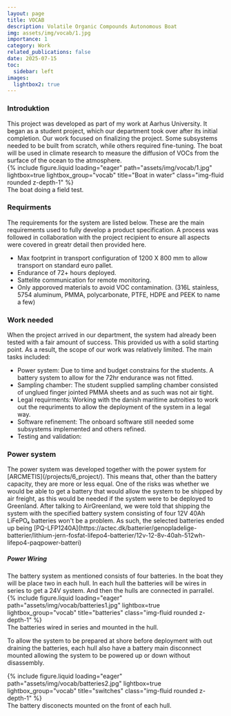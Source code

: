 ```yaml
---
layout: page
title: VOCAB
description: Volatile Organic Compounds Autonomous Boat
img: assets/img/vocab/1.jpg
importance: 1
category: Work
related_publications: false
date: 2025-07-15
toc:
  sidebar: left
images:
  lightbox2: true
---
```



<h3>Introduktion</h3>
This project was developed as part of my work at Aarhus University. It began as a student project, which our department took over after its initial completion. Our work focused on finalizing the project. Some subsystems needed to be built from scratch, while others required fine-tuning. The boat will be used in climate research to measure the diffusion of VOCs from the surface of the ocean to the atmosphere.
<div class="row">
    <div class="col-sm mt-3 mt-md-0">
        {% include figure.liquid loading="eager" path="assets/img/vocab/1.jpg" lightbox=true lightbox_group="vocab" title="Boat in water" class="img-fluid rounded z-depth-1" %}
    </div>
</div>
<div class="caption">
    The boat doing a field test. 
</div>

<h3>Requirments</h3>
The requirements for the system are listed below. These are the main requirements used to fully develop a product specification. A process was followed in collaboration with the project recipient to ensure all aspects were covered in greatr detail then provided here.

- Max footprint in transport configuration of 1200 X 800 mm to allow transport on standard euro pallet.
- Endurance of 72+ hours deployed. 
- Sattelite communication for remote monitoring.
- Only apporoved materials to avoid VOC contamination. (316L stainless, 5754 aluminum, PMMA, polycarbonate, PTFE, HDPE and PEEK to name a few)

<h3>Work needed</h3>
When the project arrived in our department, the system had already been tested with a fair amount of success. This provided us with a solid starting point. As a result, the scope of our work was relatively limited. The main tasks included:

- Power system: Due to time and budget constrains for the students. A battery system to allow for the 72hr endurance was not fitted.
- Sampling chamber: The student supplied sampling chamber consisted of unglued finger jointed PMMA sheets and as such was not air tight. 
- Legal requirments: Working with the danish maritime autroities to work out the requriments to allow the deployment of the system in a legal way.
- Software refinement: The onboard software still needed some subsystems implemented and others refined. 
- Testing and validation: 


<h3>Power system</h3>
The power system was developed together with the power system for [ARCMETIS](/projects/6_project/). This means that, other than the battery capacity, they are more or less equal. One of the risks was whether we would be able to get a battery that would allow the system to be shipped by air freight, as this would be needed if the system were to be deployed to Greenland. After talking to AirGreenland, we were told that shipping the system with the specified battery system consisting of four 12V 40Ah LiFePO₄ batteries won't be a problem. As such, the selected batteries ended up being [PQ-LFP1240A](https://actec.dk/batterier/genopladelige-batterier/lithium-jern-fosfat-lifepo4-batterier/12v-12-8v-40ah-512wh-lifepo4-paqpower-batteri)

<h5>Power Wiring</h5>
The battery system as mentioned consists of four batteries. In the boat they will be place two in each hull. In each hull the batteries will be wires in series to get a 24V system. And then the hulls are connected in parrallel. 

<div class="row">
    <div class="col-sm mt-3 mt-md-0">
        {% include figure.liquid loading="eager" path="assets/img/vocab/batteries1.jpg" lightbox=true lightbox_group="vocab" title="batteries" class="img-fluid rounded z-depth-1" %}
    </div>
</div>
<div class="caption">
    The batteries wired in series and mounted in the hull. 
</div>

To allow the system to be prepared at shore before deployment with out draining the batteries, each hull also have a battery main disconnect mounted allowing the system to be powered up or down without disassembly.

<div class="row">
    <div class="col-sm mt-3 mt-md-0">
        {% include figure.liquid loading="eager" path="assets/img/vocab/batteries2.jpg" lightbox=true lightbox_group="vocab" title="switches" class="img-fluid rounded z-depth-1" %}
    </div>
</div>
<div class="caption">
    The battery disconects mounted on the front of each hull. 
</div>
